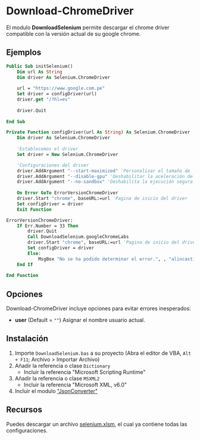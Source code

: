 # Download-ChromeDriver

El modulo **DownloadSelenium** permite descargar el chrome driver compatible con la versión actual de su google chrome.

## Ejemplos

```vb
Public Sub initSelenium()
    Dim url As String
    Dim driver As Selenium.ChromeDriver
    
    url = "https://www.google.com.pe"
    Set driver = configDriver(url)
    driver.get "/?hl=es"
    
    driver.Quit
        
End Sub
```

```vb
Private Function configDriver(url As String) As Selenium.ChromeDriver
    Dim driver As Selenium.ChromeDriver
    
    'Establecemos el driver
    Set driver = New Selenium.ChromeDriver

    'Configuraciones del driver
    driver.AddArgument "--start-maximized" 'Personalizar el tamaño de la ventana del navegador
    driver.AddArgument "--disable-gpu" 'Deshabilitar la aceleración del hardware GPU
    driver.AddArgument "--no-sandbox" 'Deshabilita la ejecución segura de los procesos
    
    On Error GoTo ErrorVersionChromeDriver
    driver.Start "chrome", baseURL:=url 'Pagina de inicio del driver
    Set configDriver = driver
    Exit Function

ErrorVersionChromeDriver:
    If Err.Number = 33 Then
        driver.Quit
        Call DownloadSelenium.googleChromeLabs
        driver.Start "chrome", baseURL:=url 'Pagina de inicio del driver
        Set configDriver = driver
        Else:
            MsgBox "No se ha podido determinar el error.", , "alincastillo1995@gmail.com"
    End If
    
End Function
```

## Opciones

Download-ChromeDriver incluye opciones para evitar errores inesperados:
- __user__ (Default = `""`) Asignar el nombre usuario actual.


## Instalación

1. Importe `DownloadSelenium.bas` a su proyecto (Abra el editor de VBA, `Alt + F11`; Archivo > Importar Archivo)
2. Añadir la referencia o clase `Dictionary`
   - Incluir la referencia "Microsoft Scripting Runtime"
3. Añadir la referencia o clase `MSXML2`
   - Incluir la referencia "Microsoft XML, v6.0"
4. Incluir el modulo ["JsonConverter"](https://github.com/VBA-tools/VBA-JSON/blob/master/README.md)

## Recursos

Puedes descargar un archivo [selenium.xlsm](https://github.com/acastillom24/vba/raw/develop/projects/selenium.xlsm?download=), el cual ya contiene todas las configuraciones.